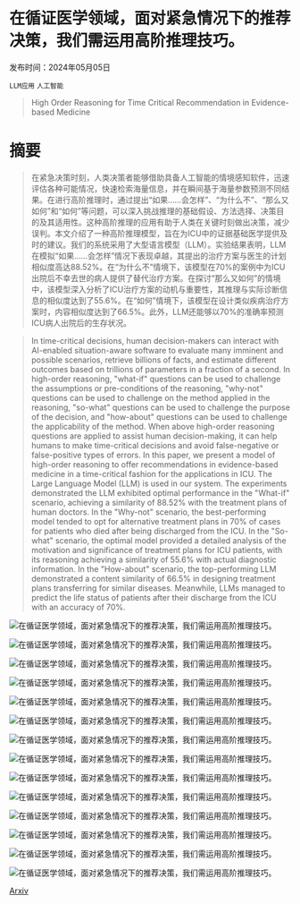 # 在循证医学领域，面对紧急情况下的推荐决策，我们需运用高阶推理技巧。

发布时间：2024年05月05日

`LLM应用` `人工智能`

> High Order Reasoning for Time Critical Recommendation in Evidence-based Medicine

# 摘要

> 在紧急决策时刻，人类决策者能够借助具备人工智能的情境感知软件，迅速评估各种可能情况，快速检索海量信息，并在瞬间基于海量参数预测不同结果。在进行高阶推理时，通过提出“如果……会怎样”、“为什么不”、“那么又如何”和“如何”等问题，可以深入挑战推理的基础假设、方法选择、决策目的及其适用性。这种高阶推理的应用有助于人类在关键时刻做出决策，减少误判。本文介绍了一种高阶推理模型，旨在为ICU中的证据基础医学提供及时的建议。我们的系统采用了大型语言模型（LLM）。实验结果表明，LLM在模拟“如果……会怎样”情况下表现卓越，其提出的治疗方案与医生的计划相似度高达88.52%。在“为什么不”情境下，该模型在70%的案例中为ICU出院后不幸去世的病人提供了替代治疗方案。在探讨“那么又如何”的情境中，该模型深入分析了ICU治疗方案的动机与重要性，其推理与实际诊断信息的相似度达到了55.6%。在“如何”情境下，该模型在设计类似疾病治疗方案时，内容相似度达到了66.5%。此外，LLM还能够以70%的准确率预测ICU病人出院后的生存状况。

> In time-critical decisions, human decision-makers can interact with AI-enabled situation-aware software to evaluate many imminent and possible scenarios, retrieve billions of facts, and estimate different outcomes based on trillions of parameters in a fraction of a second. In high-order reasoning, "what-if" questions can be used to challenge the assumptions or pre-conditions of the reasoning, "why-not" questions can be used to challenge on the method applied in the reasoning, "so-what" questions can be used to challenge the purpose of the decision, and "how-about" questions can be used to challenge the applicability of the method. When above high-order reasoning questions are applied to assist human decision-making, it can help humans to make time-critical decisions and avoid false-negative or false-positive types of errors. In this paper, we present a model of high-order reasoning to offer recommendations in evidence-based medicine in a time-critical fashion for the applications in ICU. The Large Language Model (LLM) is used in our system. The experiments demonstrated the LLM exhibited optimal performance in the "What-if" scenario, achieving a similarity of 88.52% with the treatment plans of human doctors. In the "Why-not" scenario, the best-performing model tended to opt for alternative treatment plans in 70% of cases for patients who died after being discharged from the ICU. In the "So-what" scenario, the optimal model provided a detailed analysis of the motivation and significance of treatment plans for ICU patients, with its reasoning achieving a similarity of 55.6% with actual diagnostic information. In the "How-about" scenario, the top-performing LLM demonstrated a content similarity of 66.5% in designing treatment plans transferring for similar diseases. Meanwhile, LLMs managed to predict the life status of patients after their discharge from the ICU with an accuracy of 70%.

![在循证医学领域，面对紧急情况下的推荐决策，我们需运用高阶推理技巧。](../../..//opt/data/Projects/HuggingArxiv/paper_images/2405.03010/Intuition.png)

![在循证医学领域，面对紧急情况下的推荐决策，我们需运用高阶推理技巧。](../../..//opt/data/Projects/HuggingArxiv/paper_images/2405.03010/ID.png)

![在循证医学领域，面对紧急情况下的推荐决策，我们需运用高阶推理技巧。](../../..//opt/data/Projects/HuggingArxiv/paper_images/2405.03010/H.png)

![在循证医学领域，面对紧急情况下的推荐决策，我们需运用高阶推理技巧。](../../..//opt/data/Projects/HuggingArxiv/paper_images/2405.03010/Whatif.png)

![在循证医学领域，面对紧急情况下的推荐决策，我们需运用高阶推理技巧。](../../..//opt/data/Projects/HuggingArxiv/paper_images/2405.03010/Whynot.png)

![在循证医学领域，面对紧急情况下的推荐决策，我们需运用高阶推理技巧。](../../..//opt/data/Projects/HuggingArxiv/paper_images/2405.03010/Sowhat.png)

![在循证医学领域，面对紧急情况下的推荐决策，我们需运用高阶推理技巧。](../../..//opt/data/Projects/HuggingArxiv/paper_images/2405.03010/Howabout.png)

![在循证医学领域，面对紧急情况下的推荐决策，我们需运用高阶推理技巧。](../../..//opt/data/Projects/HuggingArxiv/paper_images/2405.03010/WI1.png)

![在循证医学领域，面对紧急情况下的推荐决策，我们需运用高阶推理技巧。](../../..//opt/data/Projects/HuggingArxiv/paper_images/2405.03010/WI2.png)

![在循证医学领域，面对紧急情况下的推荐决策，我们需运用高阶推理技巧。](../../..//opt/data/Projects/HuggingArxiv/paper_images/2405.03010/WN1.png)

![在循证医学领域，面对紧急情况下的推荐决策，我们需运用高阶推理技巧。](../../..//opt/data/Projects/HuggingArxiv/paper_images/2405.03010/SW1.png)

![在循证医学领域，面对紧急情况下的推荐决策，我们需运用高阶推理技巧。](../../..//opt/data/Projects/HuggingArxiv/paper_images/2405.03010/HW2.png)

![在循证医学领域，面对紧急情况下的推荐决策，我们需运用高阶推理技巧。](../../..//opt/data/Projects/HuggingArxiv/paper_images/2405.03010/HW1.png)

![在循证医学领域，面对紧急情况下的推荐决策，我们需运用高阶推理技巧。](../../..//opt/data/Projects/HuggingArxiv/paper_images/2405.03010/F1.png)

[Arxiv](https://arxiv.org/abs/2405.03010)